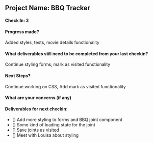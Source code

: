## Project Name: BBQ Tracker

#### Check In: 3

#### Progress made? 

Added styles, tests, movie details functionality

#### What deliverables still need to be completed from your last checkin? 

Continue styling forms, mark as visited functionality

#### Next Steps?

Continue working on CSS, Add mark as visited functionality

#### What are your concerns (if any)

#### Deliverables for next checkin:

- [] Add more styling to forms and BBQ joint component
- [] Some kind of loading state for the joint
- [] Save joints as visited
- [] Meet with Louisa about styling
